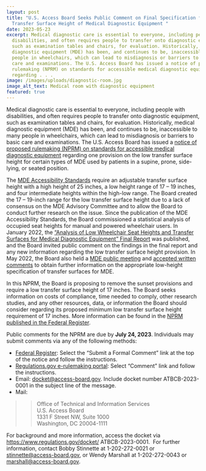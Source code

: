 ```yaml
---
layout: post
title: "U.S. Access Board Seeks Public Comment on Final Specification for Low
  Transfer Surface Height of Medical Diagnostic Equipment "
date: 2023-05-23
excerpt: Medical diagnostic care is essential to everyone, including people with
  disabilities, and often requires people to transfer onto diagnostic equipment,
  such as examination tables and chairs, for evaluation. Historically, medical
  diagnostic equipment (MDE) has been, and continues to be, inaccessible to many
  people in wheelchairs, which can lead to misdiagnosis or barriers to basic
  care and examinations. The U.S. Access Board has issued a notice of proposed
  rulemaking (NPRM) on standards for accessible medical diagnostic equipment
  regarding . . .
image: /images/uploads/diagnostic-room.jpg
image_alt_text: Medical room with diagnostic equipment
featured: true
---
```

Medical diagnostic care is essential to everyone, including people with disabilities, and often requires people to transfer onto diagnostic equipment, such as examination tables and chairs, for evaluation. Historically, medical diagnostic equipment (MDE) has been, and continues to be, inaccessible to many people in wheelchairs, which can lead to misdiagnosis or barriers to basic care and examinations. The U.S. Access Board has issued a [notice of proposed rulemaking (NPRM) on standards for accessible medical diagnostic equipment](https://www.federalregister.gov/documents/2023/05/23/2023-10827/standards-for-accessible-medical-diagnostic-equipment) regarding one provision on the low transfer surface height for certain types of MDE used by patients in a supine, prone, side-lying, or seated position. 

The [MDE Accessibility Standards](https://www.access-board.gov/mde/) require an adjustable transfer surface height with a high height of 25 inches, a low height range of 17 – 19 inches, and four intermediate heights within the high-low range. The Board created the 17 – 19-inch range for the low transfer surface height due to a lack of consensus on the MDE Advisory Committee and to allow the Board to conduct further research on the issue. Since the publication of the MDE Accessibility Standards, the Board commissioned a statistical analysis of occupied seat heights for manual and powered wheelchair users. In January 2022, the [“Analysis of Low Wheelchair Seat Heights and Transfer Surfaces for Medical Diagnostic Equipment” Final Report](https://www.access-board.gov/research/human/wheelchair-seat-height/) was published, and the Board invited public comment on the findings in the final report and any new information regarding the low transfer surface height provision. In May 2022, the Board also held a [MDE public meeting](https://www.youtube.com/watch?v=ip_VuJyE9WE) and [accepted written comments](https://www.access-board.gov/news/2022/05/19/u-s-access-board-seeks-information-on-low-transfer-surface-height-for-medical-diagnostic-equipment/) to obtain further information on the appropriate low-height specification of transfer surfaces for MDE. 

In this NPRM, the Board is proposing to remove the sunset provisions and require a low transfer surface height of 17 inches. The Board seeks information on costs of compliance, time needed to comply, other research studies, and any other resources, data, or information the Board should consider regarding its proposed minimum low transfer surface height requirement of 17 inches. More information can be found in the [NPRM published in the Federal Register](https://www.federalregister.gov/documents/2023/05/23/2023-10827/standards-for-accessible-medical-diagnostic-equipment). 

Public comments for the NPRM are due by **July 24, 2023**. Individuals may submit comments via any of the following methods:  

* [Federal Register](https://www.federalregister.gov/documents/2023/05/23/2023-10827/standards-for-accessible-medical-diagnostic-equipment): Select the “Submit a Formal Comment” link at the top of the notice and follow the instructions.   
* [Regulations.gov e-rulemaking portal](https://www.regulations.gov/document/ATBCB-2023-0001-0001): Select “Comment” link and follow the instructions.  
* Email: [docket@access-board.gov](mailto:docket@access-board.gov). Include docket number ATBCB-2023-0001 in the subject line of the message.   
* Mail:   

>> Office of Technical and Information Services  \
>> U.S. Access Board   \
>> 1331 F Street NW, Suite 1000 \
>> Washington, DC 20004-1111   

For background and more information, access the docket via https://www.regulations.gov/docket/ ATBCB-2023-0001.  For further information, contact Bobby Stinnette at 1-202-272-0021 or [stinnette@access-board.gov](mailto:stinnette@access-board.gov), or Wendy Marshall at 1-202-272-0043 or [marshall@access-board.gov](mailto:marshall@access-board.gov). 
